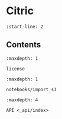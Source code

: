 # Citric

```{include} ../README.md
:start-line: 2
```

## Contents

```{toctree}
:maxdepth: 1

license
```

```{toctree}
:maxdepth: 1

notebooks/import_s3
```

```{toctree}
:maxdepth: 4

API <_api/index>
```
